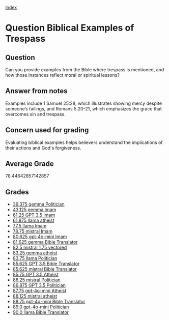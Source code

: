 
[Index](../../index.md)
# Question Biblical Examples of Trespass
## Question
Can you provide examples from the Bible where trespass is mentioned, and how those instances reflect moral or spiritual lessons?

## Answer from notes
Examples include 1 Samuel 25:28, which illustrates showing mercy despite someone’s failings, and Romans 5:20-21, which emphasizes the grace that overcomes sin and trespass.

## Concern used for grading
Evaluating biblical examples helps believers understand the implications of their actions and God's forgiveness.

## Average Grade
78.44642857142857

## Grades
 * [39.375 gemma Politician](../answers/gemma_Politician/Biblical_Examples_of_Trespass.md)
 * [43.125 gemma Imam](../answers/gemma_Imam/Biblical_Examples_of_Trespass.md)
 * [61.25 GPT 3.5 Imam](../answers/GPT_3.5_Imam/Biblical_Examples_of_Trespass.md)
 * [61.875 llama atheist](../answers/llama_atheist/Biblical_Examples_of_Trespass.md)
 * [77.5 llama Imam](../answers/llama_Imam/Biblical_Examples_of_Trespass.md)
 * [78.75 mistral Imam](../answers/mistral_Imam/Biblical_Examples_of_Trespass.md)
 * [80.625 gpt-4o-mini Imam](../answers/gpt-4o-mini_Imam/Biblical_Examples_of_Trespass.md)
 * [81.625 gemma Bible Translator](../answers/gemma_Bible_Translator/Biblical_Examples_of_Trespass.md)
 * [82.5 mistral 1.75 vectored](../answers/mistral_1.75_vectored/Biblical_Examples_of_Trespass.md)
 * [83.25 gemma atheist](../answers/gemma_atheist/Biblical_Examples_of_Trespass.md)
 * [83.75 llama Politician](../answers/llama_Politician/Biblical_Examples_of_Trespass.md)
 * [85.625 GPT 3.5 Bible Translator](../answers/GPT_3.5_Bible_Translator/Biblical_Examples_of_Trespass.md)
 * [85.625 mistral Bible Translator](../answers/mistral_Bible_Translator/Biblical_Examples_of_Trespass.md)
 * [85.75 GPT 3.5 Atheist](../answers/GPT_3.5_Atheist/Biblical_Examples_of_Trespass.md)
 * [86.25 mistral Politician](../answers/mistral_Politician/Biblical_Examples_of_Trespass.md)
 * [86.875 GPT 3.5 Politician](../answers/GPT_3.5_Politician/Biblical_Examples_of_Trespass.md)
 * [87.75 gpt-4o-mini Atheist](../answers/gpt-4o-mini_Atheist/Biblical_Examples_of_Trespass.md)
 * [88.125 mistral atheist](../answers/mistral_atheist/Biblical_Examples_of_Trespass.md)
 * [88.75 gpt-4o-mini Bible Translator](../answers/gpt-4o-mini_Bible_Translator/Biblical_Examples_of_Trespass.md)
 * [89.0 gpt-4o-mini Politician](../answers/gpt-4o-mini_Politician/Biblical_Examples_of_Trespass.md)
 * [90.0 llama Bible Translator](../answers/llama_Bible_Translator/Biblical_Examples_of_Trespass.md)

